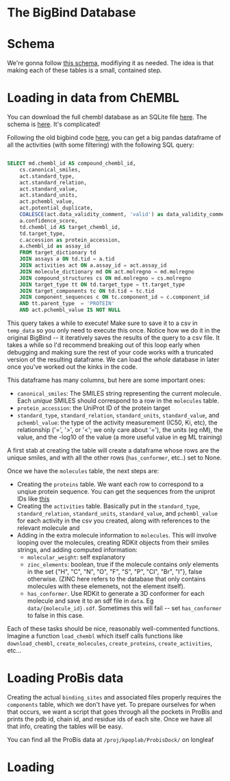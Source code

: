 # The BigBind Database

# Schema
We're gonna follow [this schema](https://dbdiagram.io/d/BigBind-65845d7989dea627995d0d84), modifiying it as needed. The idea is that making each of these tables is a small, contained step.

# Loading in data from ChEMBL

You can download the full chembl database as an SQLite file [here](https://ftp.ebi.ac.uk/pub/databases/chembl/ChEMBLdb/latest/chembl_33_schema.png). The schema is [here](https://ftp.ebi.ac.uk/pub/databases/chembl/ChEMBLdb/latest/chembl_33_schema.png). It's complicated!

Following the old bigbind code [here](https://github.com/molecularmodelinglab/bigbind/blob/7c67d75d7f4b0d0f74df5faa62372afc56d34c3d/bigbind/bigbind.py#L214), you can get a big pandas dataframe of all the activities (with some filtering) with the following SQL query:
```sql

SELECT md.chembl_id AS compound_chembl_id,
    cs.canonical_smiles,
    act.standard_type,
    act.standard_relation,
    act.standard_value,
    act.standard_units,
    act.pchembl_value,
    act.potential_duplicate,
    COALESCE(act.data_validity_comment, 'valid') as data_validity_comment,
    a.confidence_score,
    td.chembl_id AS target_chembl_id,
    td.target_type,
    c.accession as protein_accession,
    a.chembl_id as assay_id
    FROM target_dictionary td
    JOIN assays a ON td.tid = a.tid
    JOIN activities act ON a.assay_id = act.assay_id
    JOIN molecule_dictionary md ON act.molregno = md.molregno
    JOIN compound_structures cs ON md.molregno = cs.molregno
    JOIN target_type tt ON td.target_type = tt.target_type
    JOIN target_components tc ON td.tid = tc.tid
    JOIN component_sequences c ON tc.component_id = c.component_id
    AND tt.parent_type  = 'PROTEIN' 
    AND act.pchembl_value IS NOT NULL

```

This query takes a while to execute! Make sure to save it to a csv in `temp_data` so you only need to execute this once. Notice how we do it in the original BigBind -- it iteratively saves the results of the query to a csv file. It takes a while so I'd recommend breaking out of this loop early when debugging and making sure the rest of your code works with a truncated version of the resulting dataframe. We can load the _whole_ database in later once you've worked out the kinks in the code.

This dataframe has many columns, but here are some important ones:
- `canonical_smiles`: The SMILES string representing the current molecule. Each _unique_ SMILES should correspond to a row in the `molecules` table.
- `protein_accession`: the UniProt ID of the protein target
- `standard_type`, `standard_relation`, `standard_units`, `standard_value`, and `pchembl_value`: the type of the activity measurement (IC50, Ki, etc), the relationship ('=', '>', or '<'; we only care about '='), the units (eg nM), the value, and the -log10 of the value (a more useful value in eg ML training)

 A first stab at creating the table will create a dataframe whose rows are the unique smiles, and with all the other rows (`has_conformer`, etc..) set to None. 

Once we have the `molecules` table, the next steps are:

- Creating the `proteins` table. We want each row to correspond to a unqiue protein sequence. You can get the sequences from the uniprot IDs like [this](https://stackoverflow.com/questions/52569622/protein-sequence-from-uniprot-protein-id-python)
- Creating the `activities` table. Basically put in the `standard_type`, `standard_relation`, `standard_units`, `standard_value`, and `pchembl_value` for each activity in the csv you created, along with references to the relevant molecule and 
- Adding in the extra molecule information to `molecules`. This will involve looping over the molecules, creating RDKit objects from their smiles strings, and adding computed information:
    - `molecular_weight`: self explanatory
    - `zinc_elements`: boolean, true if the molecule contains _only_ elements in the set {"H", "C", "N", "O", "F", "S", "P", "Cl", "Br", "I"}, false otherwise. (ZINC here refers to the database that only contains molecules with these elemenets, not the element itself).
    - `has_conformer`. Use RDKit to generate a 3D conformer for each molecule and save it to an sdf file in `data`. Eg `data/{molecule_id}.sdf`. Sometimes this will fail -- set `has_conformer` to false in this case.

Each of these tasks should be nice, reasonably well-commented functions. Imagine a function `load_chembl` which itself calls functions like `download_chembl`, `create_molecules`, `create_proteins`, `create_activities`, etc...

# Loading ProBis data

Creating the actual `binding_sites` and associated files properly requires the `components` table, which we don't have yet. To prepare ourselves for when that occurs, we want a script that goes through all the pockets in ProBis and prints the pdb id, chain id, and residue ids of each site. Once we have all that info, creating the tables will be easy.

You can find all the ProBis data at `/proj/kpoplab/ProbisDock/` on longleaf

# Loading 

